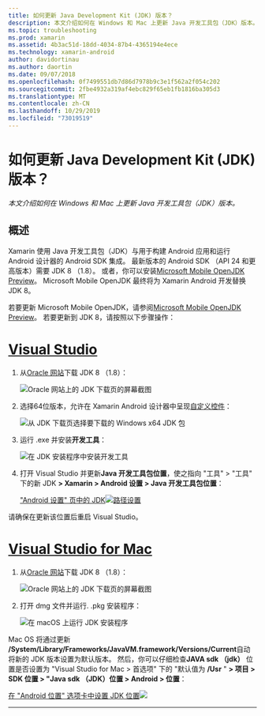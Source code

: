 ```yaml
---
title: 如何更新 Java Development Kit (JDK) 版本？
description: 本文介绍如何在 Windows 和 Mac 上更新 Java 开发工具包（JDK）版本。
ms.topic: troubleshooting
ms.prod: xamarin
ms.assetid: 4b3ac51d-18dd-4034-87b4-4365194e4ece
ms.technology: xamarin-android
author: davidortinau
ms.author: daortin
ms.date: 09/07/2018
ms.openlocfilehash: 0f7499551db7d86d7978b9c3e1f562a2f054c202
ms.sourcegitcommit: 2fbe4932a319af4ebc829f65eb1fb1816ba305d3
ms.translationtype: MT
ms.contentlocale: zh-CN
ms.lasthandoff: 10/29/2019
ms.locfileid: "73019519"
---
```

# <a name="how-do-i-update-the-java-development-kit-jdk-version"></a>如何更新 Java Development Kit (JDK) 版本？

_本文介绍如何在 Windows 和 Mac 上更新 Java 开发工具包（JDK）版本。_

## <a name="overview"></a>概述

Xamarin 使用 Java 开发工具包（JDK）与用于构建 Android 应用和运行 Android 设计器的 Android SDK 集成。 最新版本的 Android SDK （API 24 和更高版本）需要 JDK 8 （1.8）。 或者，你可以安装[Microsoft Mobile OpenJDK Preview](~/android/get-started/installation/openjdk.md)。 Microsoft Mobile OpenJDK 最终将为 Xamarin Android 开发替换 JDK 8。

若要更新 Microsoft Mobile OpenJDK，请参阅[Microsoft Mobile OpenJDK Preview](~/android/get-started/installation/openjdk.md)。 若要更新到 JDK 8，请按照以下步骤操作：

# <a name="visual-studiotabwindows"></a>[Visual Studio](#tab/windows)

1. 从[Oracle 网站](https://www.oracle.com/technetwork/java/javase/downloads/index.html)下载 JDK 8 （1.8）：

    ![Oracle 网站上的 JDK 下载页的屏幕截图](update-jdk-images/image1.png)

2. 选择64位版本，允许在 Xamarin Android 设计器中呈现[自定义控件](https://github.com/xamarin/release-notes-archive/blob/master/release-notes/vs/xamarin.vs_4/xamarin.vs_4.2/index.md#androiddesignercustomcontrols)：

    ![从 JDK 下载页选择要下载的 Windows x64 JDK 包](update-jdk-images/image2.png)

3. 运行 .exe 并安装**开发工具**：

    ![在 JDK 安装程序中安装开发工具](update-jdk-images/image3.png)

4. 打开 Visual Studio 并更新**Java 开发工具包位置**，使之指向 "工具" > "工具" 下的新 JDK **> Xamarin > Android 设置 > Java 开发工具包位置**：

    ["Android 设置" 页中的 JDK![路径设置](update-jdk-images/image4-sml.png)](update-jdk-images/image4.png#lightbox)

请确保在更新该位置后重启 Visual Studio。

# <a name="visual-studio-for-mactabmacos"></a>[Visual Studio for Mac](#tab/macos)

1. 从[Oracle 网站](https://www.oracle.com/technetwork/java/javase/downloads/index.html)下载 JDK 8 （1.8）：

    ![Oracle 网站上的 JDK 下载页的屏幕截图](update-jdk-images/image1.png)

2. 打开 dmg 文件并运行. .pkg 安装程序：

    ![在 macOS 上运行 JDK 安装程序](update-jdk-images/image5.png)

Mac OS 将通过更新 **/System/Library/Frameworks/JavaVM.framework/Versions/Current**自动将新的 JDK 版本设置为默认版本。 然后，你可以仔细检查**JAVA sdk （jdk）** 位置是否设置为 "Visual Studio for Mac > 首选项" 下的 "默认值为 **/Usr** " **> 项目 > SDK 位置 > "Java sdk （JDK）位置 > Android > 位置**：

[在 "Android 位置" 选项卡中设置 JDK 位置![](update-jdk-images/image6-sml.png)](update-jdk-images/image6.png#lightbox)

-----
